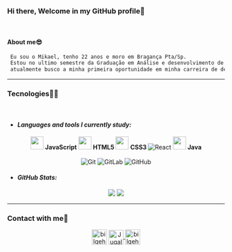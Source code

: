 ### Hi there, Welcome in my GitHub profile👋
  </br>

#### About me😎

 ``` sh
  Eu sou o Mikael, tenho 22 anos e moro em Bragança Pta/Sp.
  Estou no ultimo semestre da Graduação em Análise e desenvolvimento de Sistemas e
  atualmente busco a minha primeira oportunidade em minha carreira de desenvolvedor.
  ```

---

### Tecnologies🚀🚀
</br>

- #### <i>Languages and tools I currently study:</i>

<div align="center">
 
<img height="30" src="https://www.flaticon.com/svg/static/icons/svg/919/919828.svg"/> <strong> JavaScript </strong> 
<img height="30" src="https://www.flaticon.com/svg/static/icons/svg/888/888859.svg"/> <strong> HTML5 </strong> 
<img height="30" src="https://www.flaticon.com/svg/static/icons/svg/888/888847.svg"/> <strong> CSS3 </strong> 
![React](https://img.shields.io/badge/-React-lightgrey?style=flat-square&logo=react&logoColor=%23ffffff)
<img height="30" src="https://www.flaticon.com/svg/static/icons/svg/226/226777.svg"/> <strong> Java </strong>
</br></br>
![Git](https://img.shields.io/badge/-Git-%23F05032?style=flat-square&logo=git&logoColor=%23ffffff)
![GitLab](https://img.shields.io/badge/-GitLab-FCA121?style=flat-square&logo=gitlab)
![GitHub](https://img.shields.io/badge/-GitHub-181717?style=flat-square&logo=github)

</div>

- #### <i>GitHub Stats:</i>
<p align="center">
  <img src="https://github-readme-stats.vercel.app/api?username=MikaelOM&hide=stars&show_icons=true&theme=algolia&line_height=32">
  <img src="https://github-readme-stats.vercel.app/api/top-langs/?username=MikaelOM&count_private=true&theme=algolia">
</p>

---

### Contact with me📌
 
<div align="center">

[<img align="center" alt="bilgehangecici  | LinkedIn" width="35px" src="https://i.pinimg.com/originals/de/b4/6f/deb46f02a59e3b3a2aa58fac16290d63.gif" link=https://https://www.linkedin.com/in/mikael-magalhães-207842173 target="_blank"/>][linkedin]
<a href="mailto:mikael.omagalhaes@gmail.com">
  <img align="center" alt="Jugal Bhatt | Gmail" width="34px" src="https://github.com/TheDudeThatCode/TheDudeThatCode/blob/master/Assets/Gmail.svg" />
</a>
[<img align="center" alt="bilgehangecici | Instagram" width="35px" src="https://thumbs.gfycat.com/OrnateOrneryFoal-max-1mb.gif" target="_blank" />][instagram]
          
</div>
 
[linkedin]:https://www.linkedin.com/in/mikael-magalhães
[instagram]:https://www.instagram.com/mikael_henrique__/



<!--
**MikaelOM/MikaelOM** is a ✨ _special_ ✨ repository because its `README.md` (this file) appears on your GitHub profile.

Here are some ideas to get you started:

- 🔭 I’m currently working on ...
- 🌱 I’m currently learning ...
- 👯 I’m looking to collaborate on ...
- 🤔 I’m looking for help with ...
- 💬 Ask me about ...
- 📫 How to reach me: ...
- 😄 Pronouns: ...
- ⚡ Fun fact: ...
-->
